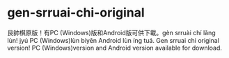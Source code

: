 # gen-srruai-chi-original
艮帥棋原版！有PC (Windows)版和Android版可供下載。gèn srruài chí lǎng lùn! jyú PC (Windows)lùn biyēn Android lùn íng tuá. Gen srruai chi original version! PC (Windows)version and Android version available for download.

